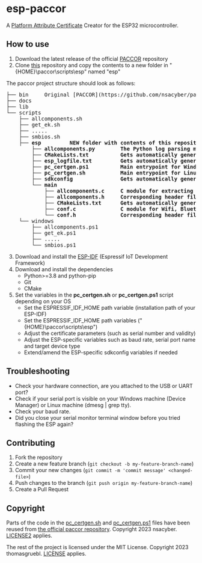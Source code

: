 # esp-paccor

A [Platform Attribute Certificate](https://trustedcomputinggroup.org/resource/tcg-platform-certificate-profile/) Creator for the ESP32 microcontroller.

## How to use

1. Download the latest release of the official [PACCOR](https://github.com/nsacyber/paccor/releases/) repository
2. Clone [this](https://github.com/thomasgruebl/esp-paccor) repository and copy the contents to a new folder in "{HOME}\paccor\scripts\esp" named "esp"

The paccor project structure should look as follows:
<pre>
├── bin     Original [PACCOR](https://github.com/nsacyber/paccor/releases/) repository contents
├── docs
├── lib
└── scripts
    ├── allcomponents.sh
    ├── get_ek.sh
    ├── .....  
    ├── smbios.sh
    ├── <b>esp         NEW folder with contents of this repository
        ├── allcomponents.py        The Python log parsing module
        ├── CMakeLists.txt          Gets automatically generated on first run
        ├── esp_logfile.txt         Gets automatically generated on first run
        ├── pc_certgen.ps1          Main entrypoint for Windows machines
        ├── pc_certgen.sh           Main entrypoint for Linux/MacOS machines
        ├── sdkconfig               Gets automatically generated on first run
        └── main
            ├── allcomponents.c     C module for extracting data from the ESP32
            ├── allcomponents.h     Corresponding header file
            ├── CMakeLists.txt      Gets automatically generated on first run
            ├── conf.c              C module for Wifi, Bluetooth, NVS initializations
            └── conf.h              Corresponding header file</b>
    └── windows
        ├── allcomponents.ps1
        ├── get_ek.ps1
        ├── .....  
        └── smbios.ps1
</pre>

3. Download and install the [ESP-IDF](https://docs.espressif.com/projects/esp-idf/en/latest/esp32/get-started/index.html) (Espressif IoT Development Framework)
4. Download and install the dependencies
    * Python>=3.8 and python-pip
    * Git
    * CMake
5. Set the variables in the <strong>pc_certgen.sh</strong> or <strong>pc_certgen.ps1</strong> script depending on your OS
    * Set the ESPRESSIF_IDF_HOME path variable (installation path of your ESP-IDF)
    * Set the ESPRESSIF_IDF_HOME path variables ("{HOME}\paccor\scripts\esp")
    * Adjust the certificate parameters (such as serial number and validity)
    * Adjust the ESP-specific variables such as baud rate, serial port name and target device type
    * Extend/amend the ESP-specific sdkconfig variables if needed

## Troubleshooting

* Check your hardware connection, are you attached to the USB or UART port?
* Check if your serial port is visible on your Windows machine (Device Manager) or Linux machine (dmesg | grep tty).
* Check your baud rate.
* Did you close your serial monitor terminal window before you tried flashing the ESP again?

## Contributing

1. Fork the repository
2. Create a new feature branch (`git checkout -b my-feature-branch-name`)
3. Commit your new changes (`git commit -m 'commit message' <changed-file>`)
4. Push changes to the branch (`git push origin my-feature-branch-name`)
5. Create a Pull Request

## Copyright

Parts of the code in the [pc_certgen.sh](https://github.com/thomasgruebl/esp-paccor/blob/main/pc_certgen.sh) and [pc_certgen.ps1](https://github.com/thomasgruebl/esp-paccor/blob/main/pc_certgen.ps1) files have been reused from [the official paccor repository](https://github.com/nsacyber/paccor). Copyright 2023 nsacyber. [LICENSE2](https://github.com/thomasgruebl/esp-paccor/blob/main/LICENSE2) applies.

The rest of the project is licensed under the MIT License. Copyright 2023 thomasgruebl. [LICENSE](https://github.com/thomasgruebl/esp-paccor/blob/main/LICENSE) applies.